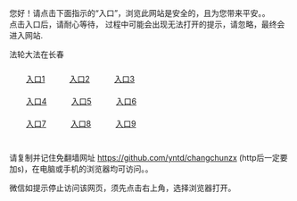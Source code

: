 您好！请点击下面指示的“入口”，浏览此网站是安全的，且为您带来平安。。 <br/>
点击入口后，请耐心等待， 过程中可能会出现无法打开的提示，请忽略，最终会进入网站. </br>

法轮大法在长春<br/>
<div style="padding:10px"><a style="margin:20px" target="_blank" href="https://dryb5l52xd5a9.cloudfront.net/2Qpsp?wcwqkmy" id="ccLink1" rel="nofollow">入口1</a> <a target="_blank" style="margin:20px" href="https://d376icizp7fu40.cloudfront.net/2Qpsp?opwgfjk" id="ccLink2" rel="nofollow">入口2</a> <a style="margin:20px" target="_blank" href="https://d3568fai7mzyp5.cloudfront.net/2Qpsp?avtyiiql" id="ccLink3" rel="nofollow">入口3</a></div>

<div style="padding:10px" ><a style="margin:20px" target="_blank" href="https://dryb5l52xd5a9.cloudfront.net/2Qpsp?wcwqkmy" id="ccLink4" rel="nofollow">入口4</a> <a style="margin:20px" href="https://d376icizp7fu40.cloudfront.net/2Qpsp?opwgfjk" target="_blank" id="ccLink5" rel="nofollow">入口5</a> <a style="margin:20px" href="https://d3568fai7mzyp5.cloudfront.net/2Qpsp?avtyiiql" target="_blank" id="ccLink6" rel="nofollow">入口6</a></div>

<div style="padding:10px"><a style="margin:20px" target="_blank" href="https://dryb5l52xd5a9.cloudfront.net/2Qpsp?wcwqkmy" id="ccLink7" rel="nofollow">入口7</a> <a style="margin:20px" href="https://d376icizp7fu40.cloudfront.net/2Qpsp?opwgfjk" target="_blank" id="ccLink8" rel="nofollow">入口8</a> <a style="margin:20px" target="_blank" href="https://d3568fai7mzyp5.cloudfront.net/2Qpsp?avtyiiql" id="ccLink9" rel="nofollow">入口9</a></div>

<br/>



请复制并记住免翻墙网址 https://github.com/yntd/changchunzx (http后一定要加s)，在电脑或手机的浏览器均可访问。。<br/>

微信如提示停止访问该网页，须先点击右上角，选择浏览器打开。
